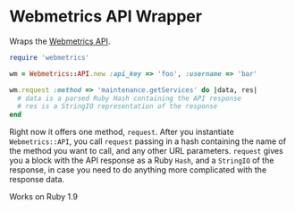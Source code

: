 # Webmetrics API Wrapper

Wraps the [Webmetrics API](http://help.webmetrics.com/help/API_Documentation.html). 

```ruby
require 'webmetrics'

wm = Webmetrics::API.new :api_key => 'foo', :username => 'bar'

wm.request :method => 'maintenance.getServices' do |data, res|
  # data is a parsed Ruby Hash containing the API response
  # res is a StringIO representation of the response
end
```

Right now it offers one method, `request`. After you instantiate `Webmetrics::API`, you call `request` passing in a hash containing the name of the method you want to call, and any other URL parameters. `request` gives you a block with the API response as a Ruby `Hash`, and a `StringIO` of the response, in case you need to do anything more complicated with the response data.

Works on Ruby 1.9
